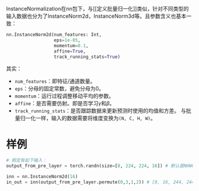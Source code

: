 InstanceNormalization在nn包下，与[[定义批量归一化]]类似，针对不同类型的输入数据也分为了InstanceNorm2d，InstanceNorm3d等。且参数含义也基本一致：
```python
nn.InstanceNorm2d(num_features: Int,
				  eps=1e-05,
				  momentum=0.1,
				  affine=True,
				  track_running_stats=True)
```
其实：
- `num_features`：即特征/通道数量。
- `eps`：分母的固定常数，避免分母为0。
- `momentum`：运行过程调整移动平均的参数。
- `affine`：是否需要仿射。即是否学习$\gamma$和$\beta$。
- `track_running_stats`：是否跟踪数据来更新预测时使用的均值和方差。
与批量归一化一样，输入的数据需要将维度变换为`(N, C, H, W)`。

# 样例
```python
# 假定有如下输入：
output_from_pre_layer = torch.randn(size=[8, 224, 224, 16]) # 默认是NHWC

inn = nn.InstanceNorm2d(16)  
in_out = inn(output_from_pre_layer.permute(0,3,1,2)) # [8, 16, 244, 244]
```